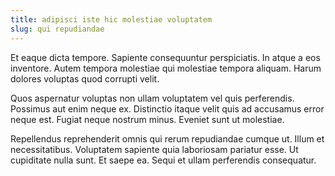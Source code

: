 ```yaml
---
title: adipisci iste hic molestiae voluptatem
slug: qui repudiandae
---
```


Et eaque dicta tempore. Sapiente consequuntur perspiciatis. In atque a eos inventore. Autem tempora molestiae qui molestiae tempora aliquam. Harum dolores voluptas quod corrupti velit.

Quos aspernatur voluptas non ullam voluptatem vel quis perferendis. Possimus aut enim neque ex. Distinctio itaque velit quis ad accusamus error neque est. Fugiat neque nostrum minus. Eveniet sunt ut molestiae.

Repellendus reprehenderit omnis qui rerum repudiandae cumque ut. Illum et necessitatibus. Voluptatem sapiente quia laboriosam pariatur esse. Ut cupiditate nulla sunt. Et saepe ea. Sequi et ullam perferendis consequatur.

